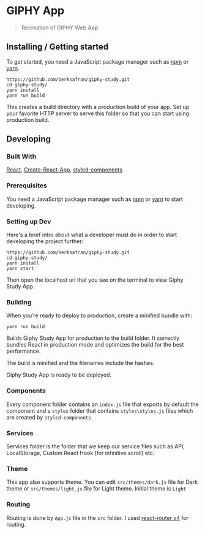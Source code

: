 # GIPHY App
> Recreation of GIPHY Web App

## Installing / Getting started

To get started, you need a JavaScript package manager such as [npm](https://www.npmjs.com/) or [yarn](https://yarnpkg.com/).

```shell
https://github.com/berksafran/giphy-study.git
cd giphy-study/
yarn install
yarn run build
```

This creates a build directory with a production build of your app. Set up your favorite HTTP server to serve this folder so that you can start using production build.

## Developing

### Built With

[React](https://github.com/facebook/react), [Create-React-App](https://github.com/facebook/create-react-app), [styled-components](https://styled-components.com/)

### Prerequisites

You need a JavaScript package manager such as [npm](https://www.npmjs.com/) or [yarn](https://yarnpkg.com/) to start developing.


### Setting up Dev

Here's a brief intro about what a developer must do in order to start developing
the project further:

```shell
https://github.com/berksafran/giphy-study.git
cd giphy-study/
yarn install
yarn start
```

Then open the localhost url that you see on the terminal to view Giphy Study App.

### Building

When you’re ready to deploy to production, create a minified bundle with:

```shell
yarn run build
```

Builds Giphy Study App for production to the build folder.
It correctly bundles React in production mode and optimizes the build for the best performance.

The build is minified and the filenames include the hashes.

Giphy Study App is ready to be deployed.

### Components

Every component folder contains an `index.js` file that exports by default the component and a `styles` folder that contains `styles\styles.js` files which are created by `styled-components`

### Services

Services folder is the folder that we keep our service files such as API, LocalStorage, Custom React Hook (for infinitive scroll) etc.

### Theme

This app also supports theme. You can edit `src/themes/dark.js` file for Dark theme or `src/themes/light.js` file for Light theme. Initial theme is `Light`

### Routing

Routing is done by `App.js` file in the `src` folder. I used [react-router v4](https://github.com/ReactTraining/react-router) for routing.